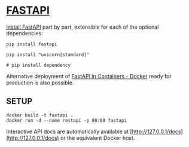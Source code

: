 # [FASTAPI](https://fastapi.tiangolo.com)

[Install FastAPI](https://fastapi.tiangolo.com/tutorial/#install-fastapi) part by part, extensible for each of the optional dependencies:

```console
pip install fastapi

pip install "uvicorn[standard]"

# pip install dependency
```

Alternative deployment of [FastAPI in Containers - Docker](https://fastapi.tiangolo.com/deployment/docker/#fastapi-in-containers-docker) ready for production is also possible.

## SETUP

```console
docker build -t fastapi .
docker run -d --name restapi -p 80:80 fastapi
```

Interactive API docs are automatically available at [http://127.0.0.1/docs](http://127.0.0.1/docs) or the equivalent Docker host.